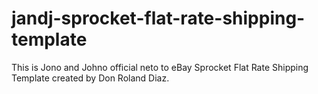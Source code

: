 # jandj-sprocket-flat-rate-shipping-template
This is Jono and Johno official neto to eBay Sprocket Flat Rate Shipping Template created by Don Roland Diaz.
